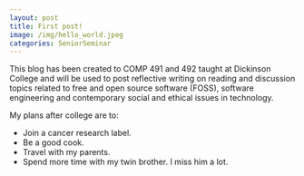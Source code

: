 ```yaml
---
layout: post
title: First post!
image: /img/hello_world.jpeg
categories: SeniorSeminar
---
```


This blog has been created to COMP 491 and 492 taught at Dickinson College and will be used to post reflective writing on reading and discussion topics related to free and open source software (FOSS), software engineering and contemporary social and ethical issues in technology.

My plans after college are to:
- Join a cancer research label.
- Be a good cook.
- Travel with my parents.
- Spend more time with my twin brother. I miss him a lot.
